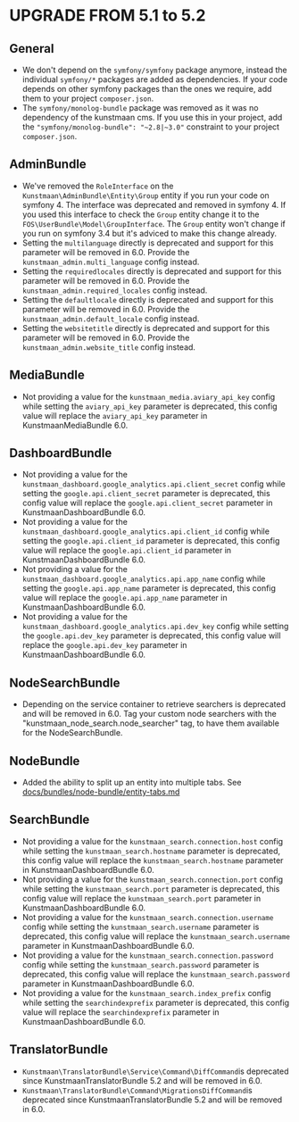 UPGRADE FROM 5.1 to 5.2
=======================

General
-------

 * We don't depend on the `symfony/symfony` package anymore, instead the individual `symfony/*` packages are added as dependencies.
   If your code depends on other symfony packages than the ones we require, add them to your project `composer.json`.
 * The `symfony/monolog-bundle` package was removed as it was no dependency of the kunstmaan cms. If you use this in your project, add the `"symfony/monolog-bundle": "~2.8|~3.0"` constraint to your project `composer.json`.

AdminBundle
-----------

* We've removed the `RoleInterface` on the `Kunstmaan\AdminBundle\Entity\Group` entity if you run your code on symfony 4. 
  The interface was deprecated and removed in symfony 4. If you used this interface to check the `Group` entity change it to
  the `FOS\UserBundle\Model\GroupInterface`. The `Group` entity won't change if you run on symfony 3.4 but it's adviced to make 
  this change already.
 * Setting the `multilanguage` directly is deprecated and support for this parameter will be removed in 6.0. Provide the `kunstmaan_admin.multi_language` config instead.
 * Setting the `requiredlocales` directly is deprecated and support for this parameter will be removed in 6.0. Provide the `kunstmaan_admin.required_locales` config instead.
 * Setting the `defaultlocale` directly is deprecated and support for this parameter will be removed in 6.0. Provide the `kunstmaan_admin.default_locale` config instead.
 * Setting the `websitetitle` directly is deprecated and support for this parameter will be removed in 6.0. Provide the `kunstmaan_admin.website_title` config instead.

MediaBundle
-----------

 * Not providing a value for the `kunstmaan_media.aviary_api_key` config while setting the `aviary_api_key` parameter is deprecated, this config value will replace the `aviary_api_key` parameter in KunstmaanMediaBundle 6.0.

DashboardBundle
---------------

 * Not providing a value for the `kunstmaan_dashboard.google_analytics.api.client_secret` config while setting the `google.api.client_secret` parameter is deprecated, this config value will replace the `google.api.client_secret` parameter in KunstmaanDashboardBundle 6.0.
 * Not providing a value for the `kunstmaan_dashboard.google_analytics.api.client_id` config while setting the `google.api.client_id` parameter is deprecated, this config value will replace the `google.api.client_id` parameter in KunstmaanDashboardBundle 6.0.
 * Not providing a value for the `kunstmaan_dashboard.google_analytics.api.app_name` config while setting the `google.api.app_name` parameter is deprecated, this config value will replace the `google.api.app_name` parameter in KunstmaanDashboardBundle 6.0.
 * Not providing a value for the `kunstmaan_dashboard.google_analytics.api.dev_key` config while setting the `google.api.dev_key` parameter is deprecated, this config value will replace the `google.api.dev_key` parameter in KunstmaanDashboardBundle 6.0.

NodeSearchBundle
----------------

* Depending on the service container to retrieve searchers is deprecated and will be removed in 6.0. Tag your custom node
  searchers with the "kunstmaan_node_search.node_searcher" tag, to have them available for the NodeSearchBundle.

NodeBundle
----------

 * Added the ability to split up an entity into multiple tabs. See [docs/bundles/node-bundle/entity-tabs.md](docs/bundles/node-bundle/entity-tabs.md)

SearchBundle
------------

 * Not providing a value for the `kunstmaan_search.connection.host` config while setting the `kunstmaan_search.hostname` parameter is deprecated, this config value will replace the `kunstmaan_search.hostname` parameter in KunstmaanDashboardBundle 6.0.
 * Not providing a value for the `kunstmaan_search.connection.port` config while setting the `kunstmaan_search.port` parameter is deprecated, this config value will replace the `kunstmaan_search.port` parameter in KunstmaanDashboardBundle 6.0.
 * Not providing a value for the `kunstmaan_search.connection.username` config while setting the `kunstmaan_search.username` parameter is deprecated, this config value will replace the `kunstmaan_search.username` parameter in KunstmaanDashboardBundle 6.0.
 * Not providing a value for the `kunstmaan_search.connection.password` config while setting the `kunstmaan_search.password` parameter is deprecated, this config value will replace the `kunstmaan_search.password` parameter in KunstmaanDashboardBundle 6.0.
 * Not providing a value for the `kunstmaan_search.index_prefix` config while setting the `searchindexprefix` parameter is deprecated, this config value will replace the `searchindexprefix` parameter in KunstmaanDashboardBundle 6.0.

TranslatorBundle
----------------

* `Kunstmaan\TranslatorBundle\Service\Command\DiffCommand`is deprecated since KunstmaanTranslatorBundle 5.2 and will be removed in 6.0.
* `Kunstmaan\TranslatorBundle\Command\MigrationsDiffCommand`is deprecated since KunstmaanTranslatorBundle 5.2 and will be removed in 6.0.
